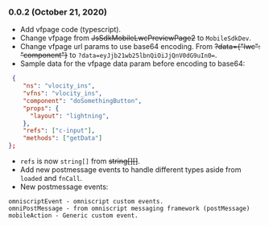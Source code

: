 ### 0.0.2 (October 21, 2020)

- Add vfpage code (typescript).
- Change vfpage from ~~JsSdkMobileLwcPreviewPage2~~ to `MobileSdkDev`.
- Change vfpage url params to use base64 encoding. From ~~?data={"lwc": "component"}~~ to `?data=eyJjb21wb25lbnQiOiJjQnV0dG9uIn0=`.
- Sample data for the vfpage data param before encoding to base64:

```json
 {
    "ns": "vlocity_ins",
    "vfns": "vlocity_ins",
    "component": "doSomethingButton",
    "props": {
      "layout": "lightning",
    },
    "refs": ["c-input"],
    "methods": ["getData"]
};
```

- `refs` is now `string[]` from ~~string[][]~~.
- Add new postmessage events to handle different types aside from `loaded` and `fnCall`.
- New postmessage events:

```
omniscriptEvent - omniscript custom events.
omniPostMessage - from omniscript messaging framework (postMessage)
mobileAction - Generic custom event.
```
